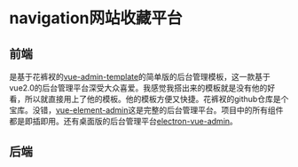 # navigation网站收藏平台

## 前端

是基于花裤衩的[vue-admin-template](https://github.com/PanJiaChen/vue-admin-template)的简单版的后台管理模板，这一款基于vue2.0的后台管理平台深受大众喜爱。我感觉我搭出来的模板就是没有他的好看，所以就直接用上了他的模板。他的模板方便又快捷。花裤衩的github仓库是个宝库。没错，[vue-element-admin](https://github.com/PanJiaChen/vue-element-admin)这是完整的后台管理平台。项目中的所有组件都是即插即用。还有桌面版的后台管理平台[electron-vue-admin](https://github.com/PanJiaChen/electron-vue-admin)。



## 后端